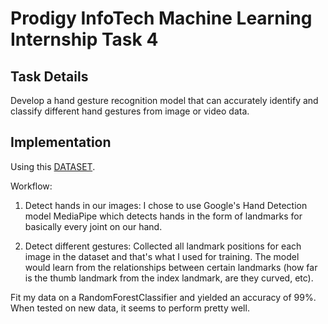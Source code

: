 # Prodigy InfoTech Machine Learning Internship Task 4

## **Task Details**

Develop a hand gesture recognition model that can accurately identify and classify different hand gestures from image or video data.

## **Implementation**

Using this [DATASET](https://www.kaggle.com/datasets/gti-upm/leapgestrecog).

Workflow:

1. Detect hands in our images: I chose to use Google's Hand Detection model MediaPipe which detects hands in the form of landmarks for basically every joint on our hand.

2. Detect different gestures: Collected all landmark positions for each image in the dataset and that's what I used for training. The model would learn from the relationships between certain landmarks (how far is the thumb landmark from the index landmark, are they curved, etc). 

Fit my data on a RandomForestClassifier and yielded an accuracy of 99%. When tested on new data, it seems to perform pretty well.



